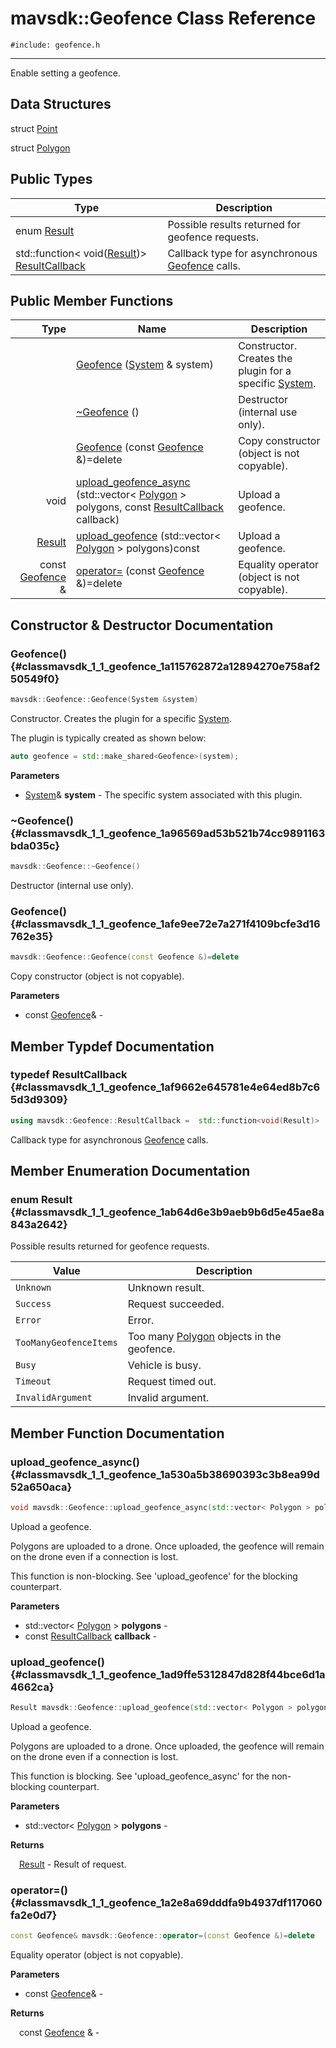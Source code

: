 # mavsdk::Geofence Class Reference
`#include: geofence.h`

----


Enable setting a geofence. 


## Data Structures


struct [Point](structmavsdk_1_1_geofence_1_1_point.md)

struct [Polygon](structmavsdk_1_1_geofence_1_1_polygon.md)

## Public Types


Type | Description
--- | ---
enum [Result](#classmavsdk_1_1_geofence_1ab64d6e3b9aeb9b6d5e45ae8a843a2642) | Possible results returned for geofence requests.
std::function< void([Result](classmavsdk_1_1_geofence.md#classmavsdk_1_1_geofence_1ab64d6e3b9aeb9b6d5e45ae8a843a2642))> [ResultCallback](#classmavsdk_1_1_geofence_1af9662e645781e4e64ed8b7c65d3d9309) | Callback type for asynchronous [Geofence](classmavsdk_1_1_geofence.md) calls.

## Public Member Functions


Type | Name | Description
---: | --- | ---
&nbsp; | [Geofence](#classmavsdk_1_1_geofence_1a115762872a12894270e758af250549f0) ([System](classmavsdk_1_1_system.md) & system) | Constructor. Creates the plugin for a specific [System](classmavsdk_1_1_system.md).
&nbsp; | [~Geofence](#classmavsdk_1_1_geofence_1a96569ad53b521b74cc9891163bda035c) () | Destructor (internal use only).
&nbsp; | [Geofence](#classmavsdk_1_1_geofence_1afe9ee72e7a271f4109bcfe3d16762e35) (const [Geofence](classmavsdk_1_1_geofence.md) &)=delete | Copy constructor (object is not copyable).
void | [upload_geofence_async](#classmavsdk_1_1_geofence_1a530a5b38690393c3b8ea99d52a650aca) (std::vector< [Polygon](structmavsdk_1_1_geofence_1_1_polygon.md) > polygons, const [ResultCallback](classmavsdk_1_1_geofence.md#classmavsdk_1_1_geofence_1af9662e645781e4e64ed8b7c65d3d9309) callback) | Upload a geofence.
[Result](classmavsdk_1_1_geofence.md#classmavsdk_1_1_geofence_1ab64d6e3b9aeb9b6d5e45ae8a843a2642) | [upload_geofence](#classmavsdk_1_1_geofence_1ad9ffe5312847d828f44bce6d1a4662ca) (std::vector< [Polygon](structmavsdk_1_1_geofence_1_1_polygon.md) > polygons)const | Upload a geofence.
const [Geofence](classmavsdk_1_1_geofence.md) & | [operator=](#classmavsdk_1_1_geofence_1a2e8a69dddfa9b4937df117060fa2e0d7) (const [Geofence](classmavsdk_1_1_geofence.md) &)=delete | Equality operator (object is not copyable).


## Constructor & Destructor Documentation


### Geofence() {#classmavsdk_1_1_geofence_1a115762872a12894270e758af250549f0}
```cpp
mavsdk::Geofence::Geofence(System &system)
```


Constructor. Creates the plugin for a specific [System](classmavsdk_1_1_system.md).

The plugin is typically created as shown below: 

```cpp
auto geofence = std::make_shared<Geofence>(system);
```

**Parameters**

* [System](classmavsdk_1_1_system.md)& **system** - The specific system associated with this plugin.

### ~Geofence() {#classmavsdk_1_1_geofence_1a96569ad53b521b74cc9891163bda035c}
```cpp
mavsdk::Geofence::~Geofence()
```


Destructor (internal use only).


### Geofence() {#classmavsdk_1_1_geofence_1afe9ee72e7a271f4109bcfe3d16762e35}
```cpp
mavsdk::Geofence::Geofence(const Geofence &)=delete
```


Copy constructor (object is not copyable).


**Parameters**

* const [Geofence](classmavsdk_1_1_geofence.md)&  - 

## Member Typdef Documentation


### typedef ResultCallback {#classmavsdk_1_1_geofence_1af9662e645781e4e64ed8b7c65d3d9309}

```cpp
using mavsdk::Geofence::ResultCallback =  std::function<void(Result)>
```


Callback type for asynchronous [Geofence](classmavsdk_1_1_geofence.md) calls.


## Member Enumeration Documentation


### enum Result {#classmavsdk_1_1_geofence_1ab64d6e3b9aeb9b6d5e45ae8a843a2642}


Possible results returned for geofence requests.


Value | Description
--- | ---
<span id="classmavsdk_1_1_geofence_1ab64d6e3b9aeb9b6d5e45ae8a843a2642a88183b946cc5f0e8c96b2e66e1c74a7e"></span> `Unknown` | Unknown result. 
<span id="classmavsdk_1_1_geofence_1ab64d6e3b9aeb9b6d5e45ae8a843a2642a505a83f220c02df2f85c3810cd9ceb38"></span> `Success` | Request succeeded. 
<span id="classmavsdk_1_1_geofence_1ab64d6e3b9aeb9b6d5e45ae8a843a2642a902b0d55fddef6f8d651fe1035b7d4bd"></span> `Error` | Error. 
<span id="classmavsdk_1_1_geofence_1ab64d6e3b9aeb9b6d5e45ae8a843a2642aa74add5fe6bda878df41d8c3f07d3ef8"></span> `TooManyGeofenceItems` | Too many [Polygon](structmavsdk_1_1_geofence_1_1_polygon.md) objects in the geofence. 
<span id="classmavsdk_1_1_geofence_1ab64d6e3b9aeb9b6d5e45ae8a843a2642ad8a942ef2b04672adfafef0ad817a407"></span> `Busy` | Vehicle is busy. 
<span id="classmavsdk_1_1_geofence_1ab64d6e3b9aeb9b6d5e45ae8a843a2642ac85a251cc457840f1e032f1b733e9398"></span> `Timeout` | Request timed out. 
<span id="classmavsdk_1_1_geofence_1ab64d6e3b9aeb9b6d5e45ae8a843a2642a253ca7dd096ee0956cccee4d376cab8b"></span> `InvalidArgument` | Invalid argument. 

## Member Function Documentation


### upload_geofence_async() {#classmavsdk_1_1_geofence_1a530a5b38690393c3b8ea99d52a650aca}
```cpp
void mavsdk::Geofence::upload_geofence_async(std::vector< Polygon > polygons, const ResultCallback callback)
```


Upload a geofence.

Polygons are uploaded to a drone. Once uploaded, the geofence will remain on the drone even if a connection is lost.


This function is non-blocking. See 'upload_geofence' for the blocking counterpart.

**Parameters**

* std::vector< [Polygon](structmavsdk_1_1_geofence_1_1_polygon.md) > **polygons** - 
* const [ResultCallback](classmavsdk_1_1_geofence.md#classmavsdk_1_1_geofence_1af9662e645781e4e64ed8b7c65d3d9309) **callback** - 

### upload_geofence() {#classmavsdk_1_1_geofence_1ad9ffe5312847d828f44bce6d1a4662ca}
```cpp
Result mavsdk::Geofence::upload_geofence(std::vector< Polygon > polygons) const
```


Upload a geofence.

Polygons are uploaded to a drone. Once uploaded, the geofence will remain on the drone even if a connection is lost.


This function is blocking. See 'upload_geofence_async' for the non-blocking counterpart.

**Parameters**

* std::vector< [Polygon](structmavsdk_1_1_geofence_1_1_polygon.md) > **polygons** - 

**Returns**

&emsp;[Result](classmavsdk_1_1_geofence.md#classmavsdk_1_1_geofence_1ab64d6e3b9aeb9b6d5e45ae8a843a2642) - Result of request.

### operator=() {#classmavsdk_1_1_geofence_1a2e8a69dddfa9b4937df117060fa2e0d7}
```cpp
const Geofence& mavsdk::Geofence::operator=(const Geofence &)=delete
```


Equality operator (object is not copyable).


**Parameters**

* const [Geofence](classmavsdk_1_1_geofence.md)&  - 

**Returns**

&emsp;const [Geofence](classmavsdk_1_1_geofence.md) & - 